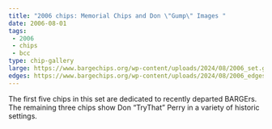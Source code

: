 ```yaml
---
title: "2006 chips: Memorial Chips and Don \"Gump\" Images "
date: 2006-08-01
tags:
 - 2006
 - chips
 - bcc
type: chip-gallery
large: https://www.bargechips.org/wp-content/uploads/2024/08/2006_set.gif
edges: https://www.bargechips.org/wp-content/uploads/2024/08/2006_edges.gif
---
```


The first five chips in this set are dedicated to recently departed
BARGErs. The remaining three chips show Don &#8220;TryThat&#8221; Perry in a
variety of historic settings.
